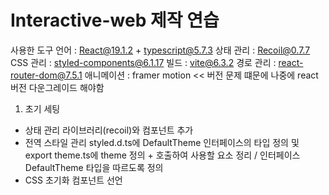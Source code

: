 # Interactive-web 제작 연습

사용한 도구
언어 : React@19.1.2 + typescript@5.7.3
상태 관리 : Recoil@0.7.7
CSS 관리 : styled-components@6.1.17
빌드 : vite@6.3.2
경로 관리 : react-router-dom@7.5.1
애니메이션 : framer motion << 버전 문제 떄문에 나중에 react 버전 다운그레이드 해야함

1. 초기 세팅

- 상태 관리 라이브러리(recoil)와 컴포넌트 추가 <RecoilRoot></RecoilRoot>
- 전역 스타일 관리 <ThemeProvider theme={theme}></ThemeProvider>
  styled.d.ts에 DefaultTheme 인터페이스의 타입 정의 및 export
  theme.ts에 theme 정의 + 호출하여 사용할 요소 정리 / 인터페이스 DefaultTheme 타입을 따르도록 정의
- CSS 초기화 컴포넌트 선언 <GlobalStyle />
